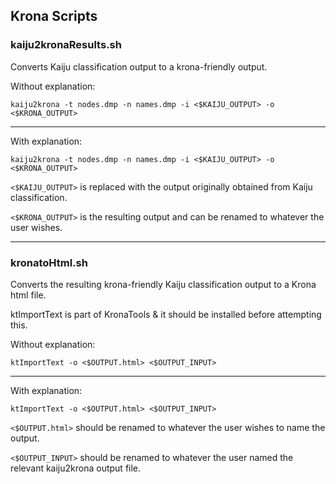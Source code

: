 ## Krona Scripts
### kaiju2kronaResults.sh  
Converts Kaiju classification output to a krona-friendly output.

Without explanation:

```
kaiju2krona -t nodes.dmp -n names.dmp -i <$KAIJU_OUTPUT> -o <$KRONA_OUTPUT>
```


------------------------
With explanation:

```
kaiju2krona -t nodes.dmp -n names.dmp -i <$KAIJU_OUTPUT> -o <$KRONA_OUTPUT>
``` 
  
`<$KAIJU_OUTPUT>` is replaced with the output originally obtained from Kaiju classification.

`<$KRONA_OUTPUT>` is the resulting output and can be renamed to whatever the user wishes.


------------------------
### kronatoHtml.sh  
Converts the resulting krona-friendly Kaiju classification output to a Krona html file.

ktImportText is part of KronaTools & it should be installed before attempting this.  

Without explanation:

```
ktImportText -o <$OUTPUT.html> <$OUTPUT_INPUT>
```


------------------------
With explanation:

```
ktImportText -o <$OUTPUT.html> <$OUTPUT_INPUT>
``` 

`<$OUTPUT.html>` should be renamed to whatever the user wishes to name the output.  

`<$OUTPUT_INPUT>` should be renamed to whatever the user named the relevant kaiju2krona output file.

